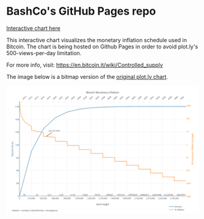 BashCo's GitHub Pages repo
========

[Interactive chart here](http://bashco.github.io/Bitcoin_Monetary_Inflation/)

This interactive chart visualizes the monetary inflation schedule used in Bitcoin. The chart is being hosted on Github Pages in order to avoid plot.ly's 500-views-per-day limitation.

For more info, visit: https://en.bitcoin.it/wiki/Controlled_supply

The image below is a bitmap version of the [original plot.ly chart](https://plot.ly/~BashCo/5.embed?share_key=ljQVkaTiHXjX2W41UiqzCn).

![chart embed](/Bitcoin_Monetary_Inflation/images/Bitcoin_Monetary_Inflation.png?raw=true "PNG fallback")
